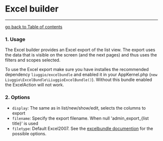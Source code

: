 # Excel builder
---------------------------------------

[go back to Table of contents][back-to-index]

[back-to-index]: https://github.com/symfony2admingenerator/AdmingeneratorGeneratorBundle/blob/master/Resources/doc/documentation.md#4-generator

### 1. Usage
The Excel builder provides an Excel export of the list view. The export uses the data that is visible on the screen (and the next pages) and thus uses the filters and scopes selected.

To use the Excel export make sure you have installes the recommended dependency `liuggio/excelbundle` and enabled it in your AppKernel.php (`new Liuggio\ExcelBundle\LiuggioExcelBundle()`). Without this bundle enabled the ExcelAction will not work.

### 2. Options

* `display`: The same as in list/new/show/edit, selects the columns to export
* `filename`: Specify the export filename. When null 'admin_export_{list title}' is used
* `filetype`: Default Excel2007. See the [excelbundle documention](https://github.com/liuggio/excelbundle#not-only-excel5) for the possible options.